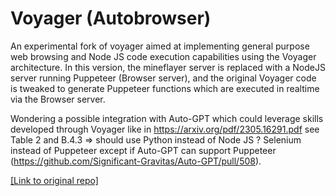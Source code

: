 # Voyager (Autobrowser)
An experimental fork of voyager aimed at implementing general purpose web browsing and Node JS code execution capabilities using the Voyager architecture. 
In this version, the mineflayer server is replaced with a NodeJS server running Puppeteer (Browser server), and the original Voyager code is tweaked to generate Puppeteer functions which are executed in realtime via the Browser server.

Wondering a possible integration with Auto-GPT which could leverage skills developed through Voyager like in https://arxiv.org/pdf/2305.16291.pdf see Table 2 and B.4.3 => should use Python instead of Node JS ? Selenium instead of Puppeteer except if Auto-GPT can support Puppeteer (https://github.com/Significant-Gravitas/Auto-GPT/pull/508).

[[Link to original repo]](https://github.com/MineDojo/Voyager/)
